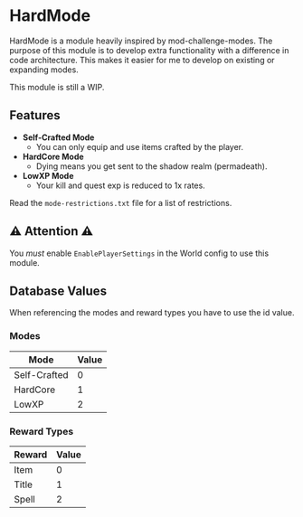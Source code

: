 # HardMode
HardMode is a module heavily inspired by mod-challenge-modes. The purpose of this module is to develop extra functionality with a difference in code architecture. This makes it easier for me to develop on existing or expanding modes.

This module is still a WIP.

## Features
- **Self-Crafted Mode**
  - You can only equip and use items crafted by the player.
- **HardCore Mode**
   - Dying means you get sent to the shadow realm (permadeath).
- **LowXP Mode**
   - Your kill and quest exp is reduced to 1x rates.

Read the `mode-restrictions.txt` file for a list of restrictions.
## ⚠️ Attention ⚠️
You _must_ enable `EnablePlayerSettings` in the World config to use this module.

## Database Values
When referencing the modes and reward types you have to use the id value.


### Modes
| Mode | Value |
| --- | --- |
| Self-Crafted | 0 |
| HardCore | 1 |
| LowXP | 2 |

### Reward Types
| Reward | Value |
| --- | --- |
| Item | 0 |
| Title | 1 | 
| Spell | 2 |